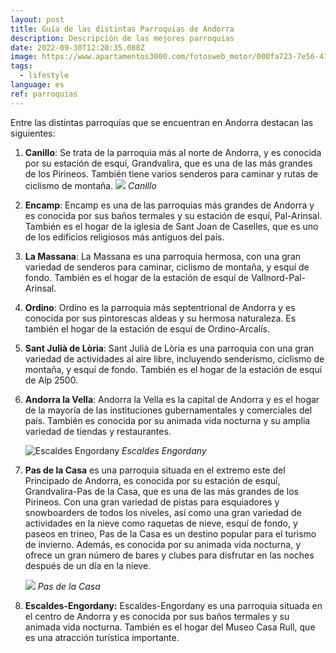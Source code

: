 ```yaml
---
layout: post
title: Guía de las distintas Parroquias de Andorra
description: Descripción de las mejores parroquias
date: 2022-09-30T12:20:35.088Z
image: https://www.apartamentos3000.com/fotosweb_motor/000fa723-7e56-4172-8e91-a72ee68bc938/Restaurante-terraz-Ordino-ORDINO-Estación-Vallnord.jpg
tags:
  - lifestyle
language: es
ref: parroquias
---
```

Entre las distintas parroquías que se encuentran en Andorra destacan las siguientes:

1. **Canillo**: Se trata de la parroquia más al norte de Andorra, y es conocida por su estación de esquí, Grandvalira, que es una de las más grandes de los Pirineos. También tiene varios senderos para caminar y rutas de ciclismo de montaña.
   ![](https://turistasdeviaje.com/wp-content/uploads/2019/09/Canillo-Andorra-fotos-1.jpg)
   ﻿*Canillo*
2. **Encamp**: Encamp es una de las parroquias más grandes de Andorra y es conocida por sus baños termales y su estación de esquí, Pal-Arinsal. También es el hogar de la iglesia de Sant Joan de Caselles, que es uno de los edificios religiosos más antiguos del país.
3. **La Massana**: La Massana es una parroquia hermosa, con una gran variedad de senderos para caminar, ciclismo de montaña, y esquí de fondo. También es el hogar de la estación de esquí de Vallnord-Pal-Arinsal.
4. **Ordino**: Ordino es la parroquia más septentrional de Andorra y es conocida por sus pintorescas aldeas y su hermosa naturaleza. Es también el hogar de la estación de esquí de Ordino-Arcalís.
5. **Sant Julià de Lòria**: Sant Julià de Lòria es una parroquia con una gran variedad de actividades al aire libre, incluyendo senderismo, ciclismo de montaña, y esquí de fondo. También es el hogar de la estación de esquí de Alp 2500.
6. **Andorra la Vella**: Andorra la Vella es la capital de Andorra y es el hogar de la mayoría de las instituciones gubernamentales y comerciales del país. También es conocida por su animada vida nocturna y su amplia variedad de tiendas y restaurantes.

      ![Escaldes Engordany](https://d19tiqumqauva7.cloudfront.net/var/andorra/storage/images/8/7/5/8/25048578-27-eng-US/1906X960-oficina-turisme-escaldes-engordany.jpg "Escaldes Engordany")
   *Escaldes Engordany*
7. **Pas de la Casa** es una parroquia situada en el extremo este del Principado de Andorra, es conocida por su estación de esquí, Grandvalira-Pas de la Casa, que es una de las más grandes de los Pirineos. Con una gran variedad de pistas para esquiadores y snowboarders de todos los niveles, así como una gran variedad de actividades en la nieve como raquetas de nieve, esquí de fondo, y paseos en trineo, Pas de la Casa es un destino popular para el turismo de invierno. Además, es conocida por su animada vida nocturna, y ofrece un gran número de bares y clubes para disfrutar en las noches después de un día en la nieve.

      ![](https://www.grandvalira.com/sites/default/files/carousel/pasdelacasa_0.jpg)
   *Pas de la Casa*
8. **Escaldes-Engordany:** Escaldes-Engordany es una parroquia situada en el centro de Andorra y es conocida por sus baños termales y su animada vida nocturna. También es el hogar del Museo Casa Rull, que es una atracción turística importante.